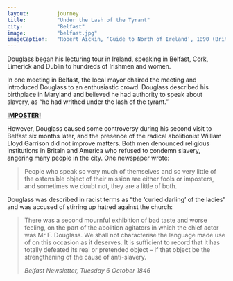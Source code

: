 ```yaml
---
layout: 		journey
title: 			"Under the Lash of the Tyrant"
city:			"Belfast"
image: 			"belfast.jpg"
imageCaption: 	"Robert Aickin, ‘Guide to North of Ireland’, 1890 (British Library Flickr)"
---
```


Douglass began his lecturing tour in Ireland, speaking in Belfast, Cork, Limerick and Dublin to hundreds of Irishmen and women. 

In one meeting in Belfast, the local mayor chaired the meeting and introduced Douglass to an enthusiastic crowd. Douglass described his birthplace in Maryland and believed he had authority to speak about slavery, as “he had writhed under the lash of the tyrant.” 

<b><u>IMPOSTER!</b></u>

However, Douglass caused some controversy during his second visit to Belfast six months later, and the presence of the radical abolitionist William Lloyd Garrison did not improve matters. Both men denounced religious institutions in Britain and America who refused to condemn slavery, angering many people in the city. One newspaper wrote:

> People who speak so very much of themselves and so very little of the ostensible object of their mission are either fools or imposters, and sometimes we doubt not, they are a little of both.

Douglass was described in racist terms as “the ‘curled darling’ of the ladies” and was accused of stirring up hatred against the church:

>There was a second mournful exhibition of bad taste and worse feeling, on the part of the abolition agitators in which the chief actor was Mr F. Douglass. We shall not characterise the language made use of on this occasion as it deserves. It is sufficient to record that it has totally defeated its real or pretended object – if that object be the strengthening of the cause of anti-slavery.
> <footer><cite>Belfast Newsletter, Tuesday 6 October 1846</cite></footer>
